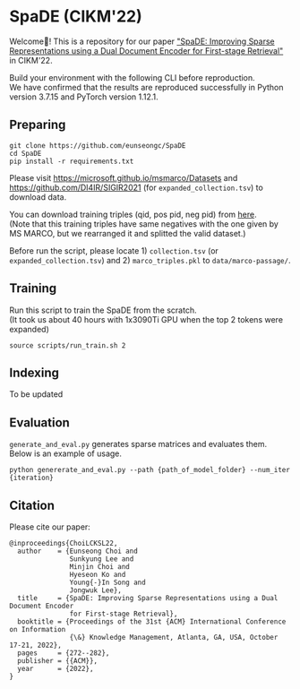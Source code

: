 # SpaDE (CIKM'22)

Welcome🙌! This is a repository for our paper ["SpaDE: Improving Sparse Representations using a Dual Document Encoder for First-stage Retrieval"](https://arxiv.org/abs/2209.05917) in CIKM'22.<br>

Build your environment with the following CLI before reproduction.<br>
We have confirmed that the results are reproduced successfully in Python version 3.7.15 and PyTorch version 1.12.1.<br>

## Preparing

```
git clone https://github.com/eunseongc/SpaDE
cd SpaDE
pip install -r requirements.txt
```

Please visit https://microsoft.github.io/msmarco/Datasets and https://github.com/DI4IR/SIGIR2021 (for `expanded_collection.tsv`) to download data.

You can download training triples (qid, pos pid, neg pid) from [here](https://1drv.ms/u/s!Anw-DBkSMALGa_jCgD65GMnPDUI?e=dSlOSw).<br>
(Note that this training triples have same negatives with the one given by MS MARCO, but we rearranged it and splitted the valid dataset.)



Before run the script, please locate 1) `collection.tsv` (or `expanded_collection.tsv`) and 2) `marco_triples.pkl` to `data/marco-passage/`.

## Training
Run this script to train the SpaDE from the scratch.<br>
(It took us about 40 hours with 1x3090Ti GPU when the top 2 tokens were expanded)

```
source scripts/run_train.sh 2
```

## Indexing

To be updated



## Evaluation

`generate_and_eval.py` generates sparse matrices and evaluates them.
Below is an example of usage.
```
python genererate_and_eval.py --path {path_of_model_folder} --num_iter {iteration}
```



## Citation
Please cite our paper:
```
@inproceedings{ChoiLCKSL22,
  author    = {Eunseong Choi and
               Sunkyung Lee and
               Minjin Choi and
               Hyeseon Ko and
               Young{-}In Song and
               Jongwuk Lee},
  title     = {SpaDE: Improving Sparse Representations using a Dual Document Encoder
               for First-stage Retrieval},
  booktitle = {Proceedings of the 31st {ACM} International Conference on Information
               {\&} Knowledge Management, Atlanta, GA, USA, October 17-21, 2022},
  pages     = {272--282},
  publisher = {{ACM}},
  year      = {2022},
}
```

